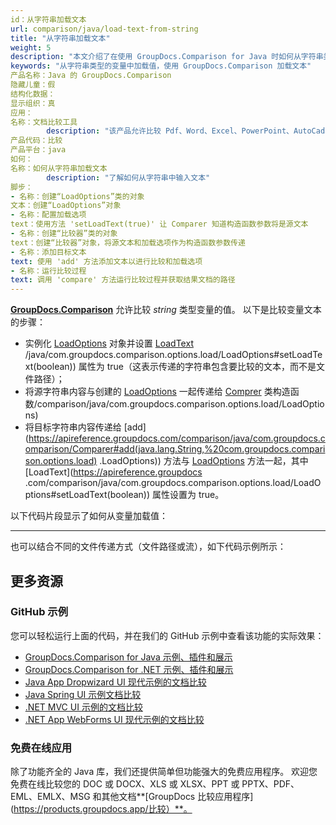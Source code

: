 ```yaml
---
id：从字符串加载文本
url: comparison/java/load-text-from-string
title: "从字符串加载文本"
weight: 5
description: "本文介绍了在使用 GroupDocs.Comparison for Java 时如何从字符串类型的变量中加载值。"
keywords: "从字符串类型的变量中加载值，使用 GroupDocs.Comparison 加载文本"
产品名称：Java 的 GroupDocs.Comparison
隐藏儿童：假
结构化数据：
显示组织：真
应用：
名称：文档比较工具
        description: "该产品允许比较 Pdf、Word、Excel、PowerPoint、AutoCad、图像、代码和更多文件格式。比较 API 还支持接受或拒绝更改、提取文档信息和生成比较报告"
产品代码：比较
产品平台：java
如何：
名称：如何从字符串加载文本
        description: "了解如何从字符串中输入文本"
脚步：
- 名称：创建“LoadOptions”类的对象
文本：创建“LoadOptions”对象
- 名称：配置加载选项
text：使用方法 'setLoadText(true)' 让 Comparer 知道构造函数参数将是源文本
- 名称：创建“比较器”类的对象
text：创建“比较器”对象，将源文本和加载选项作为构造函数参数传递
- 名称：添加目标文本
text: 使用 'add' 方法添加文本以进行比较和加载选项
- 名称：运行比较过程
text: 调用 'compare' 方法运行比较过程并获取结果文档的路径
---
```

[**GroupDocs.Comparison**](https://products.groupdocs.com/comparison/java) 允许比较 *string* 类型变量的值。
以下是比较变量文本的步骤：

* 实例化 [LoadOptions](https://apireference.groupdocs.com/comparison/java/com.groupdocs.comparison.options.load/LoadOptions) 对象并设置 [LoadText](https://apireference.groupdocs.com/comparison) /java/com.groupdocs.comparison.options.load/LoadOptions#setLoadText(boolean)) 属性为 true（这表示传递的字符串包含要比较的文本，而不是文件路径）；
* 将源字符串内容与创建的 [LoadOptions](https://apireference.groupdocs.com) 一起传递给 [Comprer](https://apireference.groupdocs.com/comparison/java/com.groupdocs.comparison/Comparer) 类构造函数/comparison/java/com.groupdocs.comparison.options.load/LoadOptions)
* 将目标字符串内容传递给 [add](https://apireference.groupdocs.com/comparison/java/com.groupdocs.comparison/Comparer#add(java.lang.String,%20com.groupdocs.comparison.options.load) .LoadOptions)) 方法与 [LoadOptions](https://apireference.groupdocs.com/comparison/java/com.groupdocs.comparison.options.load/LoadOptions) 方法一起，其中 [LoadText](https://apireference.groupdocs .com/comparison/java/com.groupdocs.comparison.options.load/LoadOptions#setLoadText(boolean)) 属性设置为 true。

以下代码片段显示了如何从变量加载值：

<script src="https://gist.github.com/groupdocs-comparison-gists/425813e53c5d5fb0fd54bd7cbdbbc8cb.js"></script>
---

也可以结合不同的文件传递方式（文件路径或流），如下代码示例所示：

<script src="https://gist.github.com/groupdocs-comparison-gists/c600672647eab7f9c38ec9bd77466e67.js"></script>

## 更多资源

### GitHub 示例
您可以轻松运行上面的代码，并在我们的 GitHub 示例中查看该功能的实际效果：

* [GroupDocs.Comparison for Java 示例、插件和展示](https://github.com/groupdocs-comparison/GroupDocs.Comparison-for-Java)
* [GroupDocs.Comparison for .NET 示例、插件和展示](https://github.com/groupdocs-comparison/GroupDocs.Comparison-for-.NET)
* [Java App Dropwizard UI 现代示例的文档比较](https://github.com/groupdocs-comparison/GroupDocs.Comparison-for-Java-Dropwizard)
* [Java Spring UI 示例文档比较](https://github.com/groupdocs-comparison/GroupDocs.Comparison-for-Java-Spring)
* [.NET MVC UI 示例的文档比较](https://github.com/groupdocs-comparison/GroupDocs.Comparison-for-.NET-MVC)
* [.NET App WebForms UI 现代示例的文档比较](https://github.com/groupdocs-comparison/GroupDocs.Comparison-for-.NET-WebForms)


### 免费在线应用
除了功能齐全的 Java 库，我们还提供简单但功能强大的免费应用程序。
欢迎您免费在线比较您的 DOC 或 DOCX、XLS 或 XLSX、PPT 或 PPTX、PDF、EML、EMLX、MSG 和其他文档**[GroupDocs 比较应用程序](https://products.groupdocs.app/比较）**。

